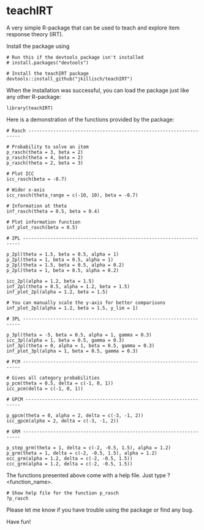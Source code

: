 # teachIRT

A very simple R-package that can be used to teach and explore item response theory (IRT).

Install the package using

```{r}
# Run this if the devtools package isn't installed
# install.packages("devtools")

# Install the teachIRT package
devtools::install_github("jkillisch/teachIRT")
```

When the installation was successful, you can load the package just like any other R-package:

```{r}
library(teachIRT)
```

Here is a demonstration of the functions provided by the package:

```{r}
# Rasch -------------------------------------------------------------------

# Probability to solve an item
p_rasch(theta = 3, beta = 2)
p_rasch(theta = 4, beta = 2)
p_rasch(theta = 2, beta = 3)

# Plot ICC
icc_rasch(beta = -0.7)

# Wider x-axis
icc_rasch(theta_range = c(-10, 10), beta = -0.7)

# Information at theta
inf_rasch(theta = 0.5, beta = 0.4)

# Plot information function
inf_plot_rasch(beta = 0.5)

# 2PL ---------------------------------------------------------------------

p_2pl(theta = 1.5, beta = 0.5, alpha = 1)
p_2pl(theta = 1, beta = 0.5, alpha = 1)
p_2pl(theta = 1.5, beta = 0.5, alpha = 0.2)
p_2pl(theta = 1, beta = 0.5, alpha = 0.2)

icc_2pl(alpha = 1.2, beta = 1.5)
inf_2pl(theta = 0.5, alpha = 1.2, beta = 1.5)
inf_plot_2pl(alpha = 1.2, beta = 1.5)

# You can manually scale the y-axis for better comparisons
inf_plot_2pl(alpha = 1.2, beta = 1.5, y_lim = 1)

# 3PL ---------------------------------------------------------------------

p_3pl(theta = -5, beta = 0.5, alpha = 1, gamma = 0.3)
icc_3pl(alpha = 1, beta = 0.5, gamma = 0.3)
inf_3pl(theta = 0, alpha = 1, beta = 0.5, gamma = 0.3)
inf_plot_3pl(alpha = 1, beta = 0.5, gamma = 0.3)

# PCM ---------------------------------------------------------------------

# Gives all category probabilities
p_pcm(theta = 0.5, delta = c(-1, 0, 1))
icc_pcm(delta = c(-1, 0, 1))

# GPCM --------------------------------------------------------------------

p_gpcm(theta = 0, alpha = 2, delta = c(-3, -1, 2))
icc_gpcm(alpha = 2, delta = c(-3, -1, 2))

# GRM ---------------------------------------------------------------------

p_step_grm(theta = 1, delta = c(-2, -0.5, 1.5), alpha = 1.2)
p_grm(theta = 1, delta = c(-2, -0.5, 1.5), alpha = 1.2)
occ_grm(alpha = 1.2, delta = c(-2, -0.5, 1.5))
ccc_grm(alpha = 1.2, delta = c(-2, -0.5, 1.5))
```

The functions presented above come with a help file. Just type ?\<function_name\>.

```{r}
# Show help file for the function p_rasch
?p_rasch
```

Please let me know if you have trouble using the package or find any bug.

Have fun!
